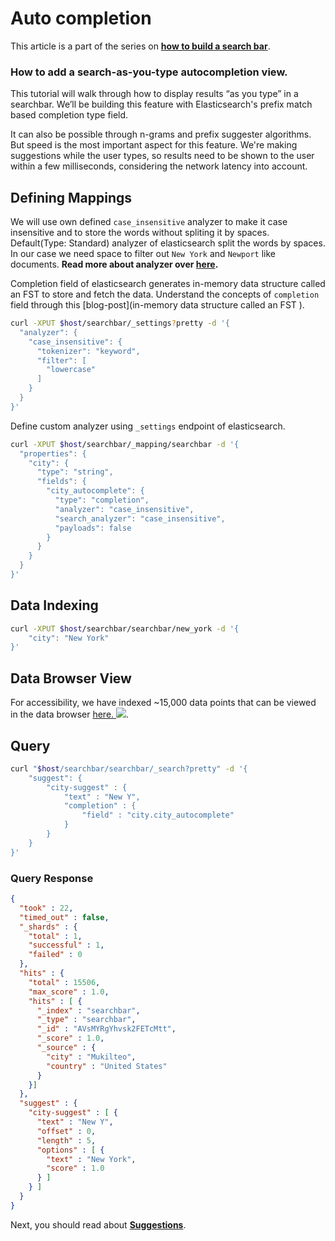 # Auto completion

This article is a part of the series on [**how to build a search bar**](https://github.com/appbaseio/esc/blob/master/searchbar/introduction.md).

### How to add a search-as-you-type autocompletion view.

This tutorial will walk through how to display results “as you type” in a searchbar. We’ll be building this feature with Elasticsearch's prefix match based completion type field. 

It can also be possible through n-grams and prefix suggester algorithms. But speed is the most important aspect for this feature. We're making suggestions while the user types, so results need to be shown to the user within a few milliseconds, considering the network latency into account.

## Defining Mappings

We will use own defined `case_insensitive` analyzer to make it case insensitive and to store the words without spliting it by spaces. Default(Type: Standard) analyzer of elasticsearch split the words by spaces. In our case we need space to filter out `New York` and `Newport` like documents.
**Read more about analyzer over [here](https://www.elastic.co/blog/found-text-analysis-part-1).**

Completion field of elasticsearch generates in-memory data structure called an FST to store and fetch the data. Understand the concepts of `completion` field through this [blog-post](in-memory data structure called an FST ).  


```bash
curl -XPUT $host/searchbar/_settings?pretty -d '{
  "analyzer": {
    "case_insensitive": {
      "tokenizer": "keyword",
      "filter": [
        "lowercase"
      ]             
    }   
  }
}'
```
Define custom analyzer using `_settings` endpoint of elasticsearch. 

```bash
curl -XPUT $host/searchbar/_mapping/searchbar -d '{
  "properties": {
    "city": {
      "type": "string",
      "fields": {
        "city_autocomplete": {
          "type": "completion",
          "analyzer": "case_insensitive",
          "search_analyzer": "case_insensitive",
          "payloads": false
        }
      }
    }
  }
}'
```

## Data Indexing

```bash
curl -XPUT $host/searchbar/searchbar/new_york -d '{
    "city": "New York"
}'
```

## Data Browser View
For accessibility, we have indexed ~15,000 data points that can be viewed in the data browser [here. ![](https://i.imgur.com/rHOEixS.png)](https://opensource.appbase.io/dejavu/live/#?input_state=XQAAAALGAAAAAAAAAAA9iIqnY-B2BnTZGEQz6wkFsf75RGH_jHaI0iFldVUA8qAu_IuFdCiPbQoJXhucJFD7Tx0dCbrMnss3gpLkoGLSlzMWr0Rs78QzD1cInlCxvWqSgdLhvpBcAJW68g0Vhcn0xKzkLHaOzsy68EPdXOYucCl6c8hMMRGu3y4dlzbBXn60r5lbWVcwldsd4kUXc8NRk6kGMuYbn4Qx47XYODZCQPz6_vsDAwA).

## Query

```bash
curl "$host/searchbar/searchbar/_search?pretty" -d '{
    "suggest": {
        "city-suggest" : {
            "text" : "New Y",
            "completion" : {
                "field" : "city.city_autocomplete"
            }
        }
    }
}'
```

### Query Response

```json
{
  "took" : 22,
  "timed_out" : false,
  "_shards" : {
    "total" : 1,
    "successful" : 1,
    "failed" : 0
  },
  "hits" : {
    "total" : 15506,
    "max_score" : 1.0,
    "hits" : [ {
      "_index" : "searchbar",
      "_type" : "searchbar",
      "_id" : "AVsMYRgYhvsk2FETcMtt",
      "_score" : 1.0,
      "_source" : {
        "city" : "Mukilteo",
        "country" : "United States"
      }
    }]
  },
  "suggest" : {
    "city-suggest" : [ {
      "text" : "New Y",
      "offset" : 0,
      "length" : 5,
      "options" : [ {
        "text" : "New York",
        "score" : 1.0
      } ]
    } ]
  }
}
```

Next, you should read about [**Suggestions**](https://github.com/appbaseio/esc/blob/master/searchbar/suggestion.md).

